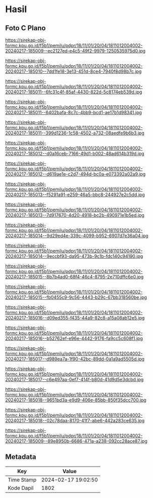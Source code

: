# Hasil

## Foto C Plano

https://sirekap-obj-formc.kpu.go.id/f5b1/pemilu/pdpr/18/11/01/20/04/1811012004002-20240217-185009--ec2127ed-e4c5-49f2-9979-1250535975d0.jpg

https://sirekap-obj-formc.kpu.go.id/f5b1/pemilu/pdpr/18/11/01/20/04/1811012004002-20240217-185010--7dd1fe18-3e13-451d-8ce4-7940f8d98b7c.jpg

https://sirekap-obj-formc.kpu.go.id/f5b1/pemilu/pdpr/18/11/01/20/04/1811012004002-20240217-185011--6fc31c4f-85af-4430-822d-5c8174eb539d.jpg

https://sirekap-obj-formc.kpu.go.id/f5b1/pemilu/pdpr/18/11/01/20/04/1811012004002-20240217-185011--6402bafa-8c7c-4bb9-bcd1-ae17b1d98341.jpg

https://sirekap-obj-formc.kpu.go.id/f5b1/pemilu/pdpr/18/11/01/20/04/1811012004002-20240217-185011--399d1236-1c58-4502-a732-08aedfe9b6b3.jpg

https://sirekap-obj-formc.kpu.go.id/f5b1/pemilu/pdpr/18/11/01/20/04/1811012004002-20240217-185012--d0a16ceb-7166-49d1-b002-48ad614b319d.jpg

https://sirekap-obj-formc.kpu.go.id/f5b1/pemilu/pdpr/18/11/01/20/04/1811012004002-20240217-185012--d619ae1e-c2d7-494d-bc0a-e073392a02a9.jpg

https://sirekap-obj-formc.kpu.go.id/f5b1/pemilu/pdpr/18/11/01/20/04/1811012004002-20240217-185013--f5291a91-e259-46a5-bbc8-244927e2c5dd.jpg

https://sirekap-obj-formc.kpu.go.id/f5b1/pemilu/pdpr/18/11/01/20/04/1811012004002-20240217-185013--7d917670-4d20-4918-bc2b-490971e1b5ed.jpg

https://sirekap-obj-formc.kpu.go.id/f5b1/pemilu/pdpr/18/11/01/20/04/1811012004002-20240217-185014--9d29ed4e-339c-4099-b952-6907d7e36a04.jpg

https://sirekap-obj-formc.kpu.go.id/f5b1/pemilu/pdpr/18/11/01/20/04/1811012004002-20240217-185014--9eccbf93-da95-473b-9c1b-fdc140c94190.jpg

https://sirekap-obj-formc.kpu.go.id/f5b1/pemilu/pdpr/18/11/01/20/04/1811012004002-20240217-185015--8b7b4ad0-68f4-46c4-8795-2e710dffc6e0.jpg

https://sirekap-obj-formc.kpu.go.id/f5b1/pemilu/pdpr/18/11/01/20/04/1811012004002-20240217-185015--fb0455c9-9c56-4443-b29c-67bb318560be.jpg

https://sirekap-obj-formc.kpu.go.id/f5b1/pemilu/pdpr/18/11/01/20/04/1811012004002-20240217-185016--d09ed355-f435-44a9-82c8-a15a08ab12e5.jpg

https://sirekap-obj-formc.kpu.go.id/f5b1/pemilu/pdpr/18/11/01/20/04/1811012004002-20240217-185016--b52762ef-e96e-4442-9176-fa9cc5c608f1.jpg

https://sirekap-obj-formc.kpu.go.id/f5b1/pemilu/pdpr/18/11/01/20/04/1811012004002-20240217-185017--d989ea7a-1f90-42bc-89dd-0a1a9ad5505d.jpg

https://sirekap-obj-formc.kpu.go.id/f5b1/pemilu/pdpr/18/11/01/20/04/1811012004002-20240217-185017--c6e497aa-0ef7-414f-b80d-41d9d5e3dcbd.jpg

https://sirekap-obj-formc.kpu.go.id/f5b1/pemilu/pdpr/18/11/01/20/04/1811012004002-20240217-185018--9651bd3a-e9d9-406e-85bb-850f35dcc700.jpg

https://sirekap-obj-formc.kpu.go.id/f5b1/pemilu/pdpr/18/11/01/20/04/1811012004002-20240217-185018--02c78daa-8170-41f7-abe6-442a283ce635.jpg

https://sirekap-obj-formc.kpu.go.id/f5b1/pemilu/pdpr/18/11/01/20/04/1811012004002-20240217-185009--89e8950b-6686-471a-a238-092cc28ace87.jpg


## Metadata

| Key        | Value               |
| ---------- | ------------------- |
| Time Stamp | 2024-02-17 19:02:50 |
| Kode Dapil | 1802                |



